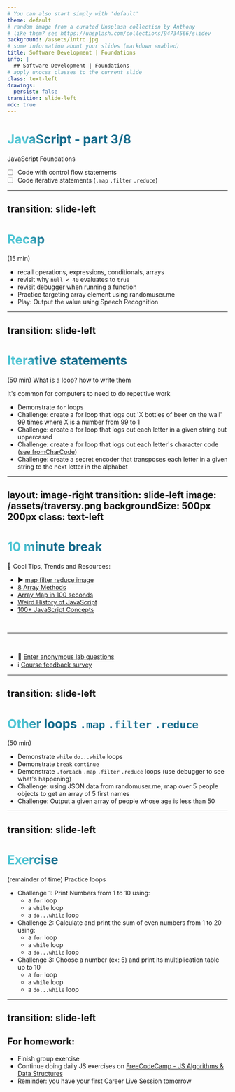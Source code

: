 ```yaml
---
# You can also start simply with 'default'
theme: default
# random image from a curated Unsplash collection by Anthony
# like them? see https://unsplash.com/collections/94734566/slidev
background: /assets/intro.jpg
# some information about your slides (markdown enabled)
title: Software Development | Foundations
info: |
  ## Software Development | Foundations
# apply unocss classes to the current slide
class: text-left
drawings:
  persist: false
transition: slide-left
mdc: true
---
```


# JavaScript - part 3/8
JavaScript Foundations
- [ ] Code with control flow statements
- [ ] Code iterative statements (`.map` `.filter` `.reduce`)

<div class="abs-br m-6 text-xl">
  <a href="https://github.com/slidevjs/slidev" target="_blank" class="slidev-icon-btn">
    <carbon:logo-github />
  </a>
</div>

<!--
TODO: fill in anchor href above to point to github repo for these slides
- Personal Website assignment due this Sunday midnight EST
-->

---
transition: slide-left
---

# Recap
(15 min) 

- recall operations, expressions, conditionals, arrays
- revisit why `null < 40` evaluates to `true`
- revisit debugger when running a function
- Practice targeting array element using randomuser.me
- Play: Output the value using Speech Recognition

<style>
h1 {
  background-color: #2B90B6;
  background-image: linear-gradient(45deg, #4EC5D4 10%, #146b8c 20%);
  background-size: 100%;
  -webkit-background-clip: text;
  -moz-background-clip: text;
  -webkit-text-fill-color: transparent;
  -moz-text-fill-color: transparent;
}
</style>

<!--
- variables: camelCase, can only use letters $, can't use reserved words
- let a = 'hi'
- function myFn(myVar) {
-     myVar = 'bye'
- }
- myFn(a)
- console.log(a)

- let a = [1, 2, 3]
- function myFn(myVar) {
-     myVar[0] = 0
- }
- myFn(a)
- console.log(a)
-->

---
transition: slide-left
---

# Iterative statements
(50 min) What is a loop? how to write them

It's common for computers to need to do repetitive work

- Demonstrate `for` loops
- Challenge: create a for loop that logs out 'X bottles of beer on the wall' 99 times where X is a number from  99 to 1 
- Challenge: create a for loop that logs out each letter in a given string but uppercased
- Challenge: create a for loop that logs out each letter's character code ([see fromCharCode](https://developer.mozilla.org/en-US/docs/Web/JavaScript/Reference/Global_Objects/String/fromCharCode))
- Challenge: create a secret encoder that transposes each letter in a given string to the next letter in the alphabet

<!--
- READ: https://developer.mozilla.org/en-US/docs/Web/JavaScript/Reference/Statements/for
-->

---
layout: image-right
transition: slide-left
image: /assets/traversy.png
backgroundSize: 500px 200px
class: text-left
---

# 10 minute break

🍦 Cool Tips, Trends and Resources:
- ▶️ [map filter reduce image](https://stackoverflow.com/questions/49934992/main-difference-between-map-and-reduce)
- [8 Array Methods](https://www.youtube.com/watch?v=Urwzk6ILvPQ)
- [Array Map in 100 seconds](https://www.youtube.com/watch?v=DC471a9qrU4&pp=ygUZZmlyZXNoaXAgYXJyYXkgZmlsdGVyIDEwMA%3D%3D)
- [Weird History of JavaScript](https://www.youtube.com/watch?v=Sh6lK57Cuk4)
- [100+ JavaScript Concepts](https://www.youtube.com/watch?v=lkIFF4maKMU)

<br>
<hr>
<br>

- 🧪 [Enter anonymous lab questions](https://docs.google.com/forms/d/e/1FAIpQLSevvGARdHQikso-uLqFCO481MABKE5HofuSrlzEPMNQ2ZLykw/viewform?usp=dialog)
- ℹ️ [Course feedback survey](https://circuitstream.typeform.com/to/ZoyYk7px#course_id=SoftwareAN&instructor=9514)

<!-- 
- remember: take attendance
- .forEach etc. - can define fn outside or inline
-->

---
transition: slide-left
---

# Other loops `.map` `.filter` `.reduce`
(50 min) 

- Demonstrate `while` `do...while` loops 
- Demonstrate `break` `continue`
- Demonstrate `.forEach` `.map` `.filter` `.reduce` loops (use debugger to see what's happening)
- Challenge: using JSON data from randomuser.me, map over 5 people objects to get an array of 5 first names
- Challenge: Output a given array of people whose age is less than 50

<!--
- READ: https://developer.mozilla.org/en-US/docs/Web/JavaScript/Reference/Statements/do...while
- READ: https://developer.mozilla.org/en-US/docs/Web/JavaScript/Reference/Statements/while
- READ: https://developer.mozilla.org/en-US/docs/Web/JavaScript/Reference/Global_Objects/Map/forEach
- READ: https://developer.mozilla.org/en-US/docs/Web/JavaScript/Reference/Global_Objects/Array/map
- READ: https://developer.mozilla.org/en-US/docs/Web/JavaScript/Reference/Global_Objects/Array/filter
- READ: https://developer.mozilla.org/en-US/docs/Web/JavaScript/Reference/Global_Objects/Array/reduce
-->


---
transition: slide-left
---

# Exercise
(remainder of time) Practice loops

- Challenge 1: Print Numbers from 1 to 10 using:
   - a `for` loop
   - a `while` loop
   - a `do...while` loop
- Challenge 2: Calculate and print the sum of even numbers from 1 to 20 using:
  - a `for` loop
   - a `while` loop
   - a `do...while` loop
- Challenge 3: Choose a number (ex: 5) and print its multiplication table up to 10
  - a `for` loop
   - a `while` loop
   - a `do...while` loop

<!-- 
READ: https://developer.mozilla.org/en-US/docs/Web/JavaScript/Reference/Global_Objects/Array
-->

---
transition: slide-left
---

## For homework:

- Finish group exercise 
- Continue doing daily JS exercises on [FreeCodeCamp - JS Algorithms & Data Structures](https://www.freecodecamp.org/learn/javascript-algorithms-and-data-structures-v8/)
- Reminder: you have your first Career Live Session tomorrow


<!--
- take attendance
-->
